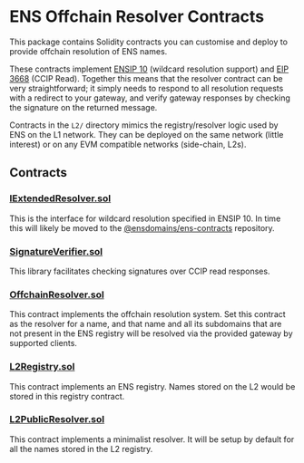# ENS Offchain Resolver Contracts

This package contains Solidity contracts you can customise and deploy to provide offchain resolution of ENS names.

These contracts implement [ENSIP 10](https://docs.ens.domains/ens-improvement-proposals/ensip-10-wildcard-resolution) (wildcard resolution support) and [EIP 3668](https://eips.ethereum.org/EIPS/eip-3668) (CCIP Read). Together this means that the resolver contract can be very straightforward; it simply needs to respond to all resolution requests with a redirect to your gateway, and verify gateway responses by checking the signature on the returned message.

Contracts in the `L2/` directory mimics the registry/resolver logic used by ENS on the L1 network. They can be deployed on the same network (little interest) or on any EVM compatible networks (side-chain, L2s).

## Contracts

### [IExtendedResolver.sol](contracts/IExtendedResolver.sol)
This is the interface for wildcard resolution specified in ENSIP 10. In time this will likely be moved to the [@ensdomains/ens-contracts](https://github.com/ensdomains/ens-contracts) repository.

### [SignatureVerifier.sol](contracts/SignatureVerifier.sol)
This library facilitates checking signatures over CCIP read responses.

### [OffchainResolver.sol](contracts/OffchainResolver.sol)
This contract implements the offchain resolution system. Set this contract as the resolver for a name, and that name and all its subdomains that are not present in the ENS registry will be resolved via the provided gateway by supported clients.

### [L2Registry.sol](contracts/L2/L2Registry.sol)
This contract implements an ENS registry. Names stored on the L2 would be stored in this registry contract.

### [L2PublicResolver.sol](contracts/L2/L2PublicResolver.sol)
This contract implements a minimalist resolver. It will be setup by default for all the names stored in the L2 registry.
